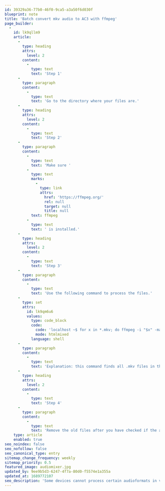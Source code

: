```yaml
---
id: 39329a36-77b0-46f0-9ca5-a3a50f6d030f
blueprint: note
title: 'Batch convert mkv audio to AC3 with ffmpeg'
page_builder:
  -
    id: lk9qllm9
    article:
      -
        type: heading
        attrs:
          level: 2
        content:
          -
            type: text
            text: 'Step 1'
      -
        type: paragraph
        content:
          -
            type: text
            text: 'Go to the directory where your files are.'
      -
        type: heading
        attrs:
          level: 2
        content:
          -
            type: text
            text: 'Step 2'
      -
        type: paragraph
        content:
          -
            type: text
            text: 'Make sure '
          -
            type: text
            marks:
              -
                type: link
                attrs:
                  href: 'https://ffmpeg.org/'
                  rel: null
                  target: null
                  title: null
            text: ffmpeg
          -
            type: text
            text: ' is installed.'
      -
        type: heading
        attrs:
          level: 2
        content:
          -
            type: text
            text: 'Step 3'
      -
        type: paragraph
        content:
          -
            type: text
            text: 'Use the following command to process the files.'
      -
        type: set
        attrs:
          id: lk9qm6u6
          values:
            type: code_block
            code:
              code: 'localhost ~$ for x in *.mkv; do ffmpeg -i "$x" -map 0:v -map 0:a:0 -map 0:s -c copy -c:a ac3 -b:a 640k "ac3-$x"; done'
              mode: htmlmixed
            language: shell
      -
        type: paragraph
        content:
          -
            type: text
            text: 'Explanation: this command finds all .mkv files in the current direcory and converts the first audiostream to ac3 with a bitrate of 640k. The files are renamed with an “ac3-” prefix, so you can compare the result.'
      -
        type: heading
        attrs:
          level: 2
        content:
          -
            type: text
            text: 'Step 4'
      -
        type: paragraph
        content:
          -
            type: text
            text: 'Remove the old files after you have checked if the audio is still correct and synced to the video. Enjoy your video files.'
    type: article
    enabled: true
seo_noindex: false
seo_nofollow: false
seo_canonical_type: entry
sitemap_change_frequency: weekly
sitemap_priority: 0.5
featured_image: audiomixer.jpg
updated_by: 9ee9b5d3-6247-4f7a-80d0-f5574e1a355a
updated_at: 1689772107
seo_description: 'Some devices cannot process certain audioformats in video files. Here’s a quick command to batch convert these files with ffmpeg.'
---
```

